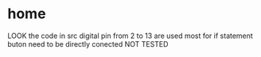 # home
LOOK the code in src
digital pin from 2 to 13 are used 
most for if statement buton need to be directly conected 
NOT TESTED 